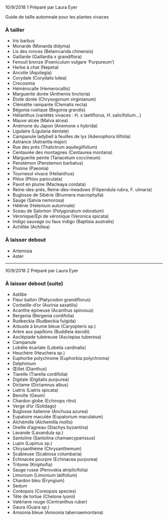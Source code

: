 10/9/2018 1 Préparé par Laura Eyer

Guide de taille automnale pour les plantes vivaces

### À tailler
- Iris barbus
- Monarde (Monarda didyma)
- Lis des ronces (Belamcanda chinensis)
- Gaillarde (Gaillardia x grandiflora)
- Fenouil bronze (Foeniculum vulgare ‘Purpureum’)
- Herbe à chat (Nepeta)
- Ancolie (Aquilegia)
- Corydale (Corydalis lutea)
- Crocosmia
- Hémérocalle (Hemerocallis)
- Marguerite dorée (Anthemis tinctoria)
- Étoile dorée (Chrysogonum virginianum)
- Clématite rampante (Clematis recta)
- Bégonia rustique (Begonia grandis)
- Hélianthus (variétés vivaces : H. x laetiflorus, H. salicifolium...)
- Mauve alcée (Malva alcea)
- Anémone du Japon (Anemone x hybrida)
- Ligulaire (Ligularia dentate)
- Campanule ladybell à feuilles de lys (Adenophora lilifolia)
- Astrance (Astrantia major)
- Rue des prés (Thalictrum aquilegiifolium)
- Centaurée des montagnes (Centaurea montana)
- Marguerite peinte (Tanacetum coccineum)
- Penstémon (Penstemon barbatus)
- Pivoine (Paeonia)
- Tournesol vivace (Helianthus)
- Phlox (Phlox paniculata)
- Pavot en plume (Macleaya cordata)
- Reine-des-prés, Reine-des-meadows (Filipendula rubra, F. ulmaria)
- Buglosse de Sibérie (Brunnera macrophylla)
- Sauge (Salvia nemorosa)
- Hélénie (Helenium autumnale)
- Sceau de Salomon (Polygonatum odoratum)
- Véronique/Épi de véronique (Veronica spicata)
- Indigo sauvage ou faux indigo (Baptisia australis)
- Achillée (Achillea)

### À laisser debout
- Artemisia
- Aster

---

10/9/2018 2 Préparé par Laura Eyer

### À laisser debout (suite)
- Astilbe
- Fleur ballon (Platycodon grandiflorus)
- Corbeille-d’or (Aurinia saxatilis)
- Acanthe épineuse (Acanthus spinosus)
- Bergenia (Bergenia cordifolia)
- Rudbeckia (Rudbeckia fulgida)
- Arbuste à brume bleue (Caryopteris sp.)
- Arbre aux papillons (Buddleia davidii)
- Asclépiade tubéreuse (Asclepias tuberosa)
- Campanule
- Lobélie écarlate (Lobelia cardinalis)
- Heuchère (Heuchera sp.)
- Euphorbe polychrome (Euphorbia polychroma)
- Delphinium
- Œillet (Dianthus)
- Tiarelle (Tiarella cordifolia)
- Digitale (Digitalis purpurea)
- Dictame (Dictamnus albus)
- Liatris (Liatris spicata)
- Benoîte (Geum)
- Chardon globe (Echinops ritro)
- Verge d’or (Solidago)
- Buglosse italienne (Anchusa azurea)
- Eupatoire maculée (Eupatorium maculatum)
- Alchémille (Alchemilla mollis)
- Oreille d’agneau (Stachys byzantina)
- Lavande (Lavandula sp.)
- Santoline (Santolina chamaecyparissus)
- Lupin (Lupinus sp.)
- Chrysanthème (Chrysanthemum)
- Scabieuse (Scabiosa columbaria)
- Échinacée pourpre (Echinacea purpurea)
- Tritome (Kniphofia)
- Sauge russe (Perovskia atriplicifolia)
- Limonium (Limonium latifolium)
- Chardon bleu (Eryngium)
- Sedum
- Coréopsis (Coreopsis species)
- Tête de tortue (Chelone lyonii)
- Valériane rouge (Centranthus ruber)
- Gaura (Guara sp.)
- Amsonia bleue (Amsonia tabernaemontana)
